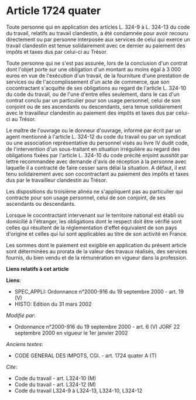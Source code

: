 # Article 1724 quater

Toute personne qui en application des articles L. 324-9 à L. 324-13 du code du travail, relatifs au travail clandestin, a été
condamnée pour avoir recouru directement ou par personne interposée aux services de celui qui exerce un travail clandestin
est tenue solidairement avec ce dernier au paiement des impôts et taxes dus par celui-ci au Trésor.

Toute personne qui ne s'est pas assurée, lors de la conclusion d'un contrat dont l'objet porte sur une obligation d'un
montant au moins égal à 3 000 euros en vue de l'exécution d'un travail, de la fourniture d'une prestation de services ou de
l'accomplissement d'un acte de commerce, que son cocontractant s'acquitte de ses obligations au regard de l'article L. 324-10
du code du travail, ou de l'une d'entre elles seulement, dans le cas d'un contrat conclu par un particulier pour son usage
personnel, celui de son conjoint ou de ses ascendants ou descendants, sera tenue solidairement avec le travailleur clandestin
au paiement des impôts et taxes dus par celui-ci au Trésor.

Le maître de l'ouvrage ou le donneur d'ouvrage, informé par écrit par un agent mentionné à l'article L. 324-12 du code du
travail ou par un syndicat ou une association représentative du personnel visés au livre IV dudit code, de l'intervention
d'un sous-traitant en situation irrégulière au regard des obligations fixées par l'article L. 324-10 du code précité enjoint
aussitôt par lettre recommandée avec demande d'avis de réception à la personne avec laquelle il a contracté de faire cesser
sans délai la situation. A défaut, il est tenu solidairement avec son cocontractant au paiement des impôts et taxes dus par
le travailleur clandestin au Trésor.

Les dispositions du troisième alinéa ne s'appliquent pas au particulier qui contracte pour son usage personnel, celui de son
conjoint, de ses ascendants ou descendants.

Lorsque le cocontractant intervenant sur le territoire national est établi ou domicilié à l'étranger, les obligations dont le
respect doit être vérifié sont celles qui résultent de la réglementation d'effet équivalent de son pays d'origine et celles
qui lui sont applicables au titre de son activité en France.

Les sommes dont le paiement est exigible en application du présent article sont déterminées au prorata de la valeur des
travaux réalisés, des services fournis, du bien vendu et de la rémunération en vigueur dans la profession.

**Liens relatifs à cet article**

**Liens**:

  - SPEC_APPLI: Ordonnance n°2000-916 du 19 septembre 2000 - art. 19 (V)
  - HISTO: Edition du 31 mars 2002

_Modifié par_:

  - Ordonnance n°2000-916 du 19 septembre 2000 - art. 6 (V) JORF 22 septembre 2000 en vigueur le 1er janvier 2002

_Anciens textes_:

  - CODE GENERAL DES IMPOTS, CGI. - art. 1724 quater A (T)

_Cite_:

  - Code du travail - art. L324-10 (M)
  - Code du travail - art. L324-12 (M)
  - Code du travail L324-9 à L324-13, L324-10, L324-12
